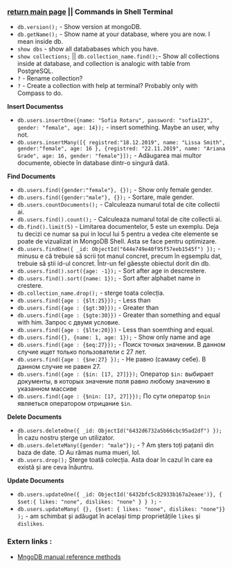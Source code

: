 ### [return main page](../README.md) || Commands in Shell Terminal 
* `db.version();` - Show version at mongoDB.
* `db.getName();` - Show name at your database, where you are now. I mean inside db.
* `show dbs` - show all datababases which you have.
* `show collections;` || `db.collection_name.find();`- Show all collections inside at database, and collection is analogic with table from PostgreSQL.
* `?` - Rename collection?
* `?` - Create a collection with help at terminal? Probably only with Compass to do.

**Insert Documentss**
* `db.users.insertOne({name: "Sofia Rotaru", password: "sofia123", gender: "female", age: 14});` - insert something. Maybe an user, why not.
* `db.users.insertMany([{ registred:"18.12.2019", name: "Lissa Smith", gender:"female", age: 16 }, {registred: "22.11.2019", name: "Ariana Grade", age: 16, gender: "female"}]);` - Adăugarea mai multor documente, obiecte în database dintr-o singură dată.

**Find Documents**
* `db.users.find({gender:"female"}, {});` - Show only female gender.
* `db.users.find({gender:"male"}, {});` - Sortare, male gender.
* `db.users.countDocuments();` - Calculeaza numarul total de cite collectii ai.
* `db.users.find().count();` - Calculeaza numarul total de cite collectii ai.
* `db.find().limit(5)` - Limitarea documentelor, 5 este un exemplu. Deja tu decizi ce numar sa pui in locul lui 5 pentru a vedea cite elemente se poate de vizualizat in MongoDB Shell. Asta se face pentru optimizare.
* `db.users.findOne({ _id: ObjectId("644e749e40f95f57eeb1545f") });` - minusu e că trebuie să scrii tot manul concret, precum în egsemplu dat, trebuie să știi id-ul concret. Într-un fel găesște obiectul dorit din db.
* `db.users.find().sort({age: -1});` - Sort after age in descrestere.
* `db.users.find().sort({name: 1});` - Sort after alphabet name in crestere. 
* `db.collection_name.drop();` - sterge toata colecția.
* `db.users.find({age : {$lt:25}});` - Less than
* `db.users.find({age : {$gt:30}});` - Greater than
* `db.users.find({age : {$gte:30}})` - Greater than something and equal with him. Запрос с двумя условие.
* `db.users.find({age : {$lte:20}})` - Less than soemthing and equal.
* `db.users.find({}, {name: 1, age: 1});` - Show only name and age
* `db.users.find({age : {$eq:27}});` - Поиск точных значении. В данном случие ищет только пользователи с 27 лет. 
* `db.users.find({age : {$ne:27} });` - Не равно (самаму себе). В данном случие не равен 27.
* `db.users.find({age : {$in: [17, 27]}});` Оператор `$in:` выбирает документы, в которых значение поля равно любому значению в указанном массиве
* `db.users.find({age : {$nin: [17, 27]}});` По сути оператор `$nin` являеться оператором отрицание `$in`.

**Delete Documents**
* `db.users.deleteOne({ _id: ObjectId("6432d6732a5b66cbc95ad2df") });` În cazu nostru șterge un utilizator.
* `db.users.deleteMany({gender: "male"});` - ? Am șters toți pațanii din baza de date. :D Au rămas numa mueri, lol. 
* `db.users.drop();` Șterge toată colecția. Asta doar în cazul în care ea există și are ceva înăuntru.

**Update Documents**
* `db.users.updateOne({ _id: ObjectId('6432bfc5c82933b167a2eaee')}, { $set:{ likes: "none", dislikes: "none" } } );` - 
* `db.users.updateMany( {}, {$set: { likes: "none", dislikes: "none"}} );` - am schimbat și adăugat în același timp proprietățile `likes` și `dislikes`.

### Extern links :
* [MngoDB manual reference methods](https://docs.mongodb.com/manual/reference/method/js-database/)

